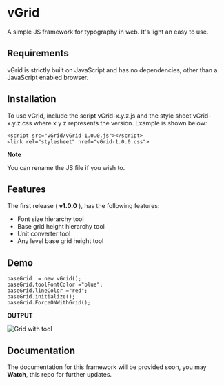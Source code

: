 # vGrid
A simple JS framework for typography in web. It's light an easy to use.

## Requirements

vGrid is strictly built on JavaScript and has no dependencies, other than a JavaScript enabled browser.

## Installation

To use vGrid, include the script vGrid-x.y.z.js and the style sheet vGrid-x.y.z.css where x y z represents the version. Example is shown below:

    <script src="vGrid/vGrid-1.0.0.js"></script>
    <link rel="stylesheet" href="vGrid-1.0.0.css">

**Note**

You can rename the JS file if you wish to.

## Features
The first release ( **v1.0.0** ), has the following features:
- Font size hierarchy tool
- Base grid height hierarchy tool
- Unit converter tool
- Any level base grid height tool

## Demo

    baseGrid  = new vGrid();
    baseGrid.toolFontColor ="blue";
    baseGrid.lineColor ="red";
    baseGrid.initialize();
    baseGrid.ForceONWithGrid();

**OUTPUT**

![Grid with tool](https://imgur.com/9It6nXZ.png)

## Documentation
The documentation for this framework will be provided soon, you may **Watch**, this repo for further updates.
